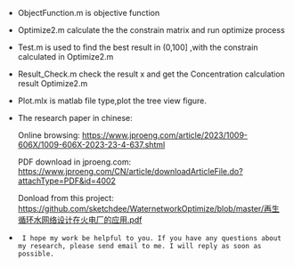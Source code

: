 -   ObjectFunction.m is objective function

-   Optimize2.m calculate the the constrain matrix and run optimize process

-   Test.m is used to find the best result in (0,100] ,with the constrain calculated
    in Optimize2.m

-   Result_Check.m check the result x and get the Concentration calculation
    result Optimize2.m

-   Plot.mlx is matlab file type,plot the tree view figure.

-   The research paper in chinese:

    Online browsing: https://www.jproeng.com/article/2023/1009-606X/1009-606X-2023-23-4-637.shtml

    PDF download in jproeng.com: https://www.jproeng.com/CN/article/downloadArticleFile.do?attachType=PDF&id=4002

    Donload from this project: https://github.com/sketchdee/WaternetworkOptimize/blob/master/再生循环水网络设计在火电厂的应用.pdf

-      I hope my work be helpful to you. If you have any questions about my research, please send email to me. I will reply as soon as possible.
